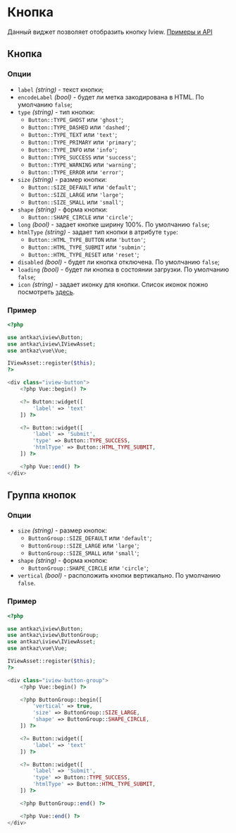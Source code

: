 # Кнопка

Данный виджет позволяет отобразить кнопку Iview. [Примеры и API](https://www.iviewui.com/components/button-en)

## Кнопка

### Опции

* `label` *(string)* - текст кнопки;
* `encodeLabel` *(bool)* - будет ли метка закодирована в HTML. По умолчанию `false`;
* `type` *(string)* - тип кнопки:
    * `Button::TYPE_GHOST` или `'ghost'`;
    * `Button::TYPE_DASHED` или `'dashed'`;
    * `Button::TYPE_TEXT` или `'text'`;
    * `Button::TYPE_PRIMARY` или `'primary'`;
    * `Button::TYPE_INFO` или `'info'`;
    * `Button::TYPE_SUCCESS` или `'success'`;
    * `Button::TYPE_WARNING` или `'warning'`;
    * `Button::TYPE_ERROR` или `'error'`;
* `size` *(string)* - размер кнопки:
    * `Button::SIZE_DEFAULT` или `'default'`;
    * `Button::SIZE_LARGE` или `'large'`;
    * `Button::SIZE_SMALL` или `'small'`;
* `shape` *(string)* - форма кнопки:
    * `Button::SHAPE_CIRCLE` или `'circle'`;
* `long` *(bool)* - задает кнопке ширину 100%. По умолчанию `false`;
* `htmlType` *(string)* - задает тип кнопки в атрибуте `type`:
    * `Button::HTML_TYPE_BUTTON` или `'button'`;
    * `Button::HTML_TYPE_SUBMIT` или `'submin'`;
    * `Button::HTML_TYPE_RESET` или `'reset'`;
* `disabled` *(bool)* - будет ли кнопка отключена. По умолчанию `false`;
* `loading` *(bool)* - будет ли кнопка в состоянии загрузки. По умолчанию `false`;
* `icon` *(string)* - задает иконку для кнопки. Список иконок пожно посмотреть [здесь](https://www.iviewui.com/components/icon-en).

### Пример

```php
<?php

use antkaz\iview\Button;
use antkaz\iview\IViewAsset;
use antkaz\vue\Vue;

IViewAsset::register($this);
?>

<div class="iview-button">
    <?php Vue::begin() ?>

    <?= Button::widget([
        'label' => 'text'
    ]) ?>

    <?= Button::widget([
        'label' => 'Submit',
        'type' => Button::TYPE_SUCCESS,
        'htmlType' => Button::HTML_TYPE_SUBMIT,
    ]) ?>

    <?php Vue::end() ?>
</div>
```

## Группа кнопок

### Опции

* `size` *(string)* - размер кнопок:
    * `ButtonGroup::SIZE_DEFAULT` или `'default'`;
    * `ButtonGroup::SIZE_LARGE` или `'large'`;
    * `ButtonGroup::SIZE_SMALL` или `'small'`;
* `shape` *(string)* - форма кнопок:
    * `ButtonGroup::SHAPE_CIRCLE` или `'circle'`;
* `vertical` *(bool)* - расположить кнопки вертикально. По умолчанию `false`.

### Пример

```php
<?php

use antkaz\iview\Button;
use antkaz\iview\ButtonGroup;
use antkaz\iview\IViewAsset;
use antkaz\vue\Vue;

IViewAsset::register($this);
?>

<div class="iview-button-group">
    <?php Vue::begin() ?>

    <?php ButtonGroup::begin([
        'vertical' => true,
        'size' => ButtonGroup::SIZE_LARGE,
        'shape' => ButtonGroup::SHAPE_CIRCLE,
    ]) ?>

    <?= Button::widget([
        'label' => 'text'
    ]) ?>

    <?= Button::widget([
        'label' => 'Submit',
        'type' => Button::TYPE_SUCCESS,
        'htmlType' => Button::HTML_TYPE_SUBMIT,
    ]) ?>

    <?php ButtonGroup::end() ?>

    <?php Vue::end() ?>
</div>
```
